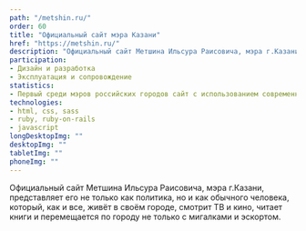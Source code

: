 ```yaml
---
path: "/metshin.ru/"
order: 60
title: "Официальный сайт мэра Казани"
href: "https://metshin.ru/"
description: "Официальный сайт Метшина Ильсура Раисовича, мэра г.Казани"
participation:
- Дизайн и разработка
- Эксплуатация и сопровождение
statistics:
- Первый среди мэров российских городов сайт с использованием современных JS-технологий
technologies:
- html, css, sass
- ruby, ruby-on-rails
- javascript
longDesktopImg: ""
desktopImg: ""
tabletImg: ""
phoneImg: ""
---
```


Официальный сайт Метшина Ильсура Раисовича, мэра г.Казани, представляет
его не только как политика, но и как обычного человека, который, как и
все, живёт в своём городе, смотрит ТВ и кино, читает книги и перемещается по
городу не только с мигалками и эскортом.